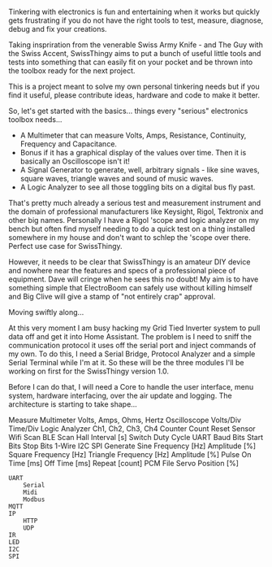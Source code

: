 Tinkering with electronics is fun and entertaining when it works but quickly gets frustrating if you do not have the right tools to test, measure, diagnose, debug and fix your creations.

Taking inspriration from the venerable Swiss Army Knife - and The Guy with the Swiss Accent, SwissThingy aims to put a bunch of useful little tools and tests into something that can easily fit on your pocket and be thrown into the toolbox ready for the next project.

This is a project meant to solve my own personal tinkering needs but if you find it useful, please contribute ideas, hardware and code to make it better.

So, let's get started with the basics... things every "serious" electronics toolbox needs...

- A Multimeter that can measure Volts, Amps, Resistance, Continuity, Frequency and Capacitance.
- Bonus if it has a graphical display of the values over time. Then it is basically an Oscilloscope isn't it!
- A Signal Generator to generate, well, arbitrary signals - like sine waves, square waves, triangle waves and sound of music waves.
- A Logic Analyzer to see all those toggling bits on a digital bus fly past.

That's pretty much already a serious test and measurement instrument and the domain of professional manufacturers like Keysight, Rigol, Tektronix and other big names. Personally I have a Rigol 'scope and logic analyzer on my bench but often find myself needing to do a quick test on a thing installed somewhere in my house and don't want to schlep the 'scope over there. Perfect use case for SwissThingy.

However, it needs to be clear that SwissThingy is an amateur DIY device and nowhere near the features and specs of a professional piece of equipment. Dave will cringe when he sees this no doubt! My aim is to have something simple that ElectroBoom can safely use without killing himself and Big Clive will give a stamp of "not entirely crap" approval.

Moving swiftly along...

At this very moment I am busy hacking my Grid Tied Inverter system to pull data off and get it into Home Assistant. The problem is I need to sniff the communication protocol it uses off the serial port and inject commands of my own. To do this, I need a Serial Bridge, Protocol Analyzer and a simple Serial Terminal while I'm at it. So these will be the three modules I'll be working on first for the SwissThingy version 1.0.

Before I can do that, I will need a Core to handle the user interface, menu system, hardware interfacing, over the air update and logging. The architecture is starting to take shape...

Measure
	Multimeter
		Volts, Amps, Ohms, Hertz
	Oscilloscope
		Volts/Div
		Time/Div
	Logic Analyzer
		Ch1, Ch2, Ch3, Ch4
	Counter
		Count
		Reset
	Sensor
		Wifi
			Scan
		BLE
			Scan
		Hall
			Interval [s]
		Switch
		Duty Cycle
		UART
      Baud
      Bits
      Start Bits
      Stop Bits
    1-Wire
		I2C
		SPI
Generate
	Sine
		Frequency [Hz]
		Amplitude [%]
	Square
		Frequency [Hz]
	Triangle
		Frequency [Hz]
		Amplitude [%]
	Pulse
		On Time [ms]
		Off Time [ms]
		Repeat [count]
	PCM
		File
	Servo
		Position [%]
		
	UART
		Serial
		Midi
		Modbus
	MQTT
	IP
		HTTP
		UDP
	IR
	LED
	I2C
	SPI

